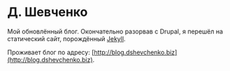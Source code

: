 # Д. Шевченко

Мой обновлённый блог. Окончательно разорвав с Drupal, я перешёл на статический сайт, порождённый [Jekyll](http://jekyllrb.com/).

Проживает блог по адресу: [http://blog.dshevchenko.biz](http://blog.dshevchenko.biz).

